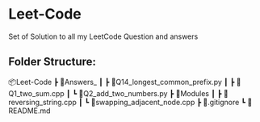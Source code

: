 # Leet-Code
Set of Solution to all my LeetCode Question and answers

## Folder Structure:

📦Leet-Code
 ┣ 📂Answers_
 ┃ ┣ 📜Q14_longest_common_prefix.py
 ┃ ┣ 📜Q1_two_sum.cpp
 ┃ ┗ 📜Q2_add_two_numbers.py
 ┣ 📂Modules
 ┃ ┣ 📜reversing_string.cpp
 ┃ ┗ 📜swapping_adjacent_node.cpp
 ┣ 📜.gitignore
 ┗ 📜README.md